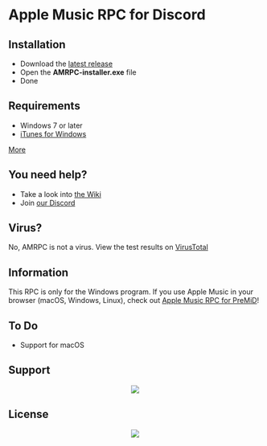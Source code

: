 # Apple Music RPC for Discord

## Installation
* Download the [latest release](https://github.com/ZephraCloud/Apple-Music-RPC/releases/latest)
* Open the **AMRPC-installer.exe** file
* Done

## Requirements
* Windows 7 or later
* [iTunes for Windows](https://www.microsoft.com/p/itunes/9pb2mz1zmb1s?rtc=1&activetab=pivot:overviewtab)

[More](https://github.com/ZephraCloud/Apple-Music-RPC/wiki/Installation)

## You need help?
* Take a look into [the Wiki](https://github.com/ZephraCloud/Apple-Music-RPC/wiki)
* Join [our Discord](https://discord.gg/APDghNfJhQ)

## Virus?
No, AMRPC is not a virus. View the test results on [VirusTotal](https://www.virustotal.com/gui/file/92bc47c327ee2be03b2ae21d64c0370e4dfa52bd57b7aa42ddcbef549aa153b3/detection)

## Information
This RPC is only for the Windows program. If you use Apple Music in your browser (macOS, Windows, Linux), check out [Apple Music RPC for PreMiD](https://premid.app/store/presences/Apple%20Music)!

## To Do
* Support for macOS

## Support
<div align="center">
  <a href="https://www.patreon.com/bePatron?u=31820782"><img src="https://user-images.githubusercontent.com/53608074/125461244-94dbe2d6-c43c-47f3-b732-ab9edc6b4a23.png"/></a>
</div>

## License
<div align="center">
  <a href="https://app.fossa.com/projects/git%2Bgithub.com%2FZephraCloud%2FApple-Music-RPC?ref=badge_large" alt="FOSSA Status"><img src="https://app.fossa.com/api/projects/git%2Bgithub.com%2FZephraCloud%2FApple-Music-RPC.svg?type=large"/></a>
</div>
